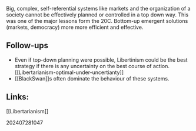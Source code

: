 Big, complex, self-referential systems like markets and the organization of a society cannot be effectively planned or controlled in a top down way.  This was one of the major lessons form the 20C. Bottom-up emergent solutions (markets, democracy) more more efficient and effective.


## Follow-ups
- Even if top-down planning were possible, Libertinism could be the best strategy if there is any uncertainty on the best course of action.  [[Libertarianism-optimal-under-uncertianty]]
- [[BlackSwan]]s often dominate the behaviour of these systems.

## Links: 
[[Libertarianism]]


202407281047
